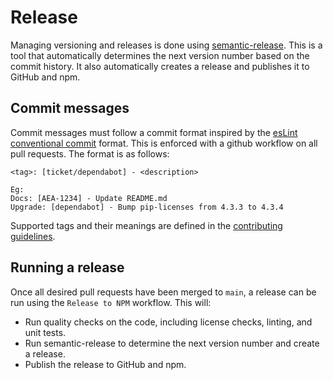 # Release

Managing versioning and releases is done using [semantic-release](https://semantic-release.gitbook.io/semantic-release/). This is a tool that automatically determines the next version number based on the commit history. It also automatically creates a release and publishes it to GitHub and npm.

## Commit messages

Commit messages must follow a commit format inspired by the [esLint conventional commit](https://github.com/conventional-changelog/conventional-changelog/tree/master/packages/conventional-changelog-eslint) format. This is enforced with a github workflow on all pull requests. The format is as follows:

```text
<tag>: [ticket/dependabot] - <description>

Eg:
Docs: [AEA-1234] - Update README.md
Upgrade: [dependabot] - Bump pip-licenses from 4.3.3 to 4.3.4
```

Supported tags and their meanings are defined in the [contributing guidelines](./CONTRIBUTING.md).

## Running a release

Once all desired pull requests have been merged to `main`, a release can be run using the `Release to NPM` workflow. This will:

- Run quality checks on the code, including license checks, linting, and unit tests.
- Run semantic-release to determine the next version number and create a release.
- Publish the release to GitHub and npm.
